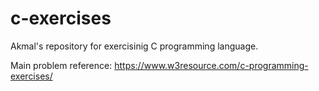 # c-exercises

Akmal's repository for exercisinig C programming language.

Main problem reference:
https://www.w3resource.com/c-programming-exercises/